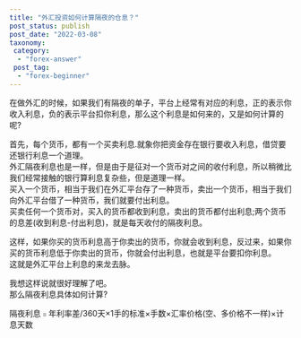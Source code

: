 ```yaml
---
title: "外汇投资如何计算隔夜的仓息？"
post_status: publish
post_date: "2022-03-08"
taxonomy:
 category: 
  - "forex-answer"
 post_tag: 
  - "forex-beginner"
---
```


在做外汇的时候，如果我们有隔夜的单子，平台上经常有对应的利息，正的表示你收入利息，负的表示平台扣你利息，那么这个利息是如何来的，又是如何计算的呢?

首先，每个货币，都有一个买卖利息.就象你把资金存在银行要收入利息，借贷要还银行利息一个道理。  
外汇隔夜利息也是一样，但是由于是征对一个货币对之间的收付利息，所以稍微比我们经常接触的银行算利息复杂些，但是道理一样。  
买入一个货币，相当于我们在外汇平台存了一种货币，卖出一个货币，相当于我们向外汇平台借了一种货币，我们就要付出利息。  
买卖任何一个货币对，买入的货币都收到利息，卖出的货币都付出利息;两个货币的息差(收到利息-付出利息)，就是每天收付的隔夜利息。  

这样，如果你买的货币利息高于你卖出的货币，你就会收到利息，反过来，如果你买的货币利息低于你卖出的货币，你就会付出利息，也就是平台要扣你利息。  
这就是外汇平台上利息的来龙去脉。  

我想这样说就很好理解了吧。  
那么隔夜利息具体如何计算?

隔夜利息﹦年利率差/360天×1手的标准×手数×汇率价格(空、多价格不一样)×计息天数
